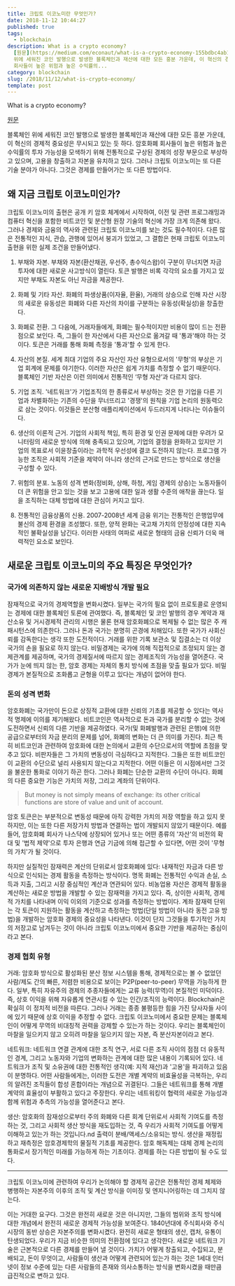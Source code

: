 ```yaml
---
title: 크립토 이코노미란 무엇인가?
date: 2018-11-12 10:44:27
published: true
tags:
  - blockchain
description: What is a crypto economy?
  [원문](https://medium.com/econaut/what-is-a-crypto-economy-155bdbc4ab1d)  블록체인
  위에 세워진 코인 발행으로 발생한 블록체인과 재산에 대한 모든 흥분 가운데, 이 혁신의 경제적 중요성은 무시되고 있는 듯 하다. 암호화폐
  회사들이 높은 위험과 높은 수익률의...
category: blockchain
slug: /2018/11/12/what-is-crypto-economy/
template: post
---
```


What is a crypto economy?

[원문](https://medium.com/econaut/what-is-a-crypto-economy-155bdbc4ab1d)

블록체인 위에 세워진 코인 발행으로 발생한 블록체인과 재산에 대한 모든 흥분 가운데, 이 혁신의 경제적 중요성은 무시되고 있는 듯 하다. 암호화폐 회사들이 높은 위험과 높은 수익률의 투자 가능성을 모색하기 위해 전통적으로 구상된 경제의 성장 부문으로 부상하고 있으며, 고용을 창출하고 자본을 유치하고 있다. 그러나 크립토 이코노미는 또 다른 기술 분야가 아니다. 그것은 경제를 만들어가는 또 다른 방법이다.

## 왜 지금 크립토 이코노미인가?

크립토 이코노미의 출현은 공개 키 암호 체계에서 시작하여, 이전 및 관련 프로그래밍과 컴퓨터 혁신을 포함한 비트코인 및 분산형 원장 기술의 혁신에 가장 크게 의존해 왔다. 그러나 경제와 금융의 역사와 관련된 크립토 이코노미를 보는 것도 필수적이다. 다른 많은 전통적인 지식, 관습, 관행에 있어서 붕괴가 있었고, 그 결합은 현재 크립토 이코노미 출현을 위한 실제 조건을 만들어냈다.

1. 부채와 자본. 부채와 자본(환산채권, 우선주, 총수익스왑)이 구분이 무너지면 자금 투자에 대한 새로운 사고방식이 열린다. 토큰 발행은 비록 각각의 요소를 가지고 있지만 부채도 자본도 아닌 자금을 제공한다.

2. 화폐 및 기타 자산. 화폐의 파생상품(이자율, 환율), 거래의 상승으로 인해 자산 시장의 새로운 유동성은 화폐와 다른 자산의 차이를 구분하는 유동성(확실성)을 창출한다.

3. 화폐로 전환. 그 다음에, 거래자들에게, 화폐는 필수적이지만 비용이 많이 드는 전환점으로 보인다. 즉, 그들이 한 자산에서 다른 자산으로 옮겨갈 때 '통과'해야 하는 것이다. 토큰은 거래를 통해 화폐 측정을 '통과'할 수 있게 한다.

4. 자산의 본질. 세계 최대 기업의 주요 자산인 자산 유형으로서의 '무형'의 부상은 기업 회계에 문제를 야기한다. 이러한 자산은 쉽게 가치를 측정할 수 없기 때문이다. 블록체인 기반 자산은 이런 의미에서 전통적인 ‘무형 자산’과 다르지 않다.

5. 기업 조직. '네트워크'가 기업조직의 한 종류로서 부상하는 것은 한 기업을 다른 기업과 차별화하는 기존의 수단을 무너뜨리고 '경쟁'의 원칙을 기업 논리의 원동력으로 삼는 것이다. 이것들은 분산형 애플리케이션에서 두드러지게 나타나는 이슈들이다.

6. 생산의 이론적 근거. 기업의 사회적 책임, 특히 환경 및 인권 문제에 대한 우려가 모니터링의 새로운 방식에 의해 충족되고 있으며, 기업의 결정을 완화하고 있지만 기업의 목표로서 이윤창출이라는 과학적 우선성에 결코 도전하지 않는다. 프로그램 가능한 조직은 사회적 기준을 제약이 아니라 생산의 근거로 만드는 방식으로 생산을 구성할 수 있다.

7. 위험의 분포. 노동의 성격 변화(정비화, 상해, 하청, 게임 경제의 상승)는 노동자들이 더 큰 위험을 안고 있는 것을 보고 고용에 대한 일과 생활 수준의 애착을 끊는다. 일을 조직하는 대체 방법에 대한 관심이 커지고 있다.

8. 전통적인 금융상품의 신용. 2007-2008년 세계 금융 위기는 전통적인 은행업무에 불신의 경제 환경을 조성했다. 또한, 양적 완화는 국고채 가치의 안정성에 대한 지속적인 불확실성을 남긴다. 이러한 사태의 여파로 새로운 형태의 금융 신뢰가 더욱 매력적인 요소로 보인다.

## 새로운 크립토 이코노미의 주요 특징은 무엇인가?

### 국가에 의존하지 않는 새로운 지배방식 개발 필요

잠재적으로 국가의 경제역할을 변화시켰다. 일부는 국가의 필요 없이 프로토콜로 운영되는 경제에 대한 블록체인 토론에 관여했다. 즉, 블록체인 및 코인 발행의 경우 계약과 재산소유 및 거시경제적 관리의 시행은 물론 현재 암호화폐으로 복제될 수 없는 많은 주 캐패시턴스에 의존한다. 그러나 돈과 국가는 분명히 곤경에 처해있다. 또한 국가가 사회신뢰를 감독한다는 생각 또한 도전적이다. 거래를 위한 기록 보관소 및 집결소는 더 이상 국가의 손을 필요로 하지 않는다. 비밀경제는 국가에 의해 직접적으로 조정되지 않는 경제관계를 제공하며, 국가의 경제질서에 따르지 않는 경제조직의 가능성을 열어준다. 국가가 눈에 띄지 않는 한, 암호 경제는 자체의 통치 방식에 초점을 맞출 필요가 있다. 비밀경제가 본질적으로 조화롭고 균형을 이루고 있다는 개념이 없어야 한다.

### 돈의 성격 변화

암호화폐는 국가만이 돈으로 상징적 교환에 대한 신뢰의 기초를 제공할 수 있다는 역사적 명제에 이의를 제기해왔다. 비트코인은 역사적으로 돈과 국가를 분리할 수 없는 것에 도전하면서 신뢰의 다른 기반을 제공하였다. 국가(및 화폐발행과 관련된 은행)에 의한 공급으로부터의 자금 분리의 문제를 넘어, 화폐의 변화는 더 큰 의미를 가진다. 최근 특히 비트코인과 관련하여 암호화에 대한 논의에서 교환의 수단으로서의 역할에 초점을 맞추고 있다. 비판자들은 그 가치의 변동성이 극심하다고 지적한다. 그들은 또한 비트코인이 교환의 수단으로 널리 사용되지 않는다고 지적한다. 어떤 이들은 이 시점에서만 그것을 불운한 통화로 이야기 하곤 한다. 그러나 화폐는 단순한 교환의 수단이 아니다. 화폐의 다른 중요한 기능은 가치의 저장, 그리고 계좌의 단위이다.

> But money is not simply means of exchange: its other critical functions are store of value and unit of account.

암호 토큰은는 부분적으로 변동성 때문에 아직 강력한 가치의 저장 역할을 하고 있지 못하지만, 이는 또한 다른 저장가치 방법과 연결하는 법이 개발되지 않았기 때문이다. 예를 들어, 암호화폐 회사가 나스닥에 상장되어 있거나 또는 어떤 종류의 '자산'의 비전의 확대 및 '법적 제약'으로 투자 은행과 연금 기금에 의해 접근할 수 있다면, 어떤 것이 '무형의 가치'가 될 것이다.

하지만 실질적인 잠재력은 계산의 단위로서 암호화폐에 있다: 내재적인 자금과 다른 방식으로 인식되는 경제 활동을 측정하는 방식이다. 명목 화폐는 전통적인 수익과 손실, 소득과 지출, 그리고 시장 중심적인 계산과 연관되어 있다. 비농업용 자산은 경제적 활동을 계산하는 새로운 방법을 개발할 수 있는 잠재력을 가지고 있다. 즉, 상이한 사회적, 경제적 가치를 나타내며 이익 이외의 기준으로 성과를 측정하는 방법이다. 계좌 잠재력 단위는 각 토큰이 지원하는 활동을 계산하고 측정하는 방법(단일 방법이 아니라 동전 고유 방법)을 개발하는 암호화 경제의 중요성을 나타낸다. 이것이 단지 그것들을 투기적인 가치의 저장고로 남겨두는 것이 아니라 크립토 이코노미에서 중요한 기반을 제공하는 중심이라고 본다.

### 경제 협회 유형

거래: 암호화 방식으로 활성화된 분산 정보 시스템을 통해, 경제적으로는 볼 수 없었던 사람/제도 간의 빠른, 저렴한 비용으로 보이는 P2P(peer-to-peer) 무역을 가능하게 한다. 일부, 특히 자유주의 경제의 추종자들에게는 교류 능력(무역)이 본질적인 미덕이다. 즉, 상호 이익을 위해 자유롭게 연관시킬 수 있는 인간/조직의 능력이다. Blockchain은 확실히 이 정치적 비전을 따른다. 그러나 거래는 종종 불평등한 힘을 가진 당사자들 사이에 있기 때문에 상호 이익을 추정할 수 없다. 크립토 이코노미에서 중요한 문제는 블록체인이 어떻게 무역의 비대칭적 권력을 강제할 수 있는가 하는 것이다. 우리는 블록체인이 마찰을 일으키지 않고 오히려 마찰을 일으키지 않는 자본, 즉 분산자본이라고 본다.

네트워크: 네트워크 연결 관계에 대한 조직 연구, 서로 다른 조직 사이의 점점 더 유동적인 경계, 그리고 노동자와 기업의 변화하는 관계에 대한 많은 내용이 기록되어 있다. 네트워크가 조직 및 소유권에 대한 전통적인 생각(예: 지적 재산)과 '고용'을 파괴하고 있음이 분명하다. 어떤 사람들에게는, 이러한 도전은 개별 계약의 비효율성을 극복하는, 우리의 알려진 조직들이 합성 혼합이라는 개념으로 귀결된다. 그들은 네트워크를 통해 개별 계약의 효율성이 부활하고 있다고 주장한다. 우리는 네트워킹이 협력의 새로운 가능성과 함께 위험과 추측의 가능성을 열어준다고 본다.

생산: 암호화의 잠재성으로부터 주의 화폐와 다른 회계 단위로서 사회적 기여도를 측정하는 것, 그리고 사회적 생산 방식을 재도입하는 것, 즉 우리가 사회적 기여도를 어떻게 이해하고 있는가 하는 것입니다.nd 출력이 분배/액세스/소유되는 방식. 생산을 재정립하고 재측정은 암호경제학의 물질적 기초를 제공한다. 암호 해독제는 대체 경제 논리의 통화로서 장기적인 미래를 가능하게 하는 기초이다. 경제를 하는 다른 방법이 될 수도 있다.

---

크립토 이코노미에 관련하여 우리가 논의해야 할 경제적 공간은 전통적인 경제 체제와 병행하는 자본주의 이후의 조직 및 계산 방식을 이미징 및 엔지니어링하는 데 그치지 않는다.

이는 거대한 요구다. 그것은 완전히 새로운 것은 아니지만, 그들의 범위와 조직 방식에 대한 개념에서 완전히 새로운 경제적 가능성을 보여준다. 1840년대에 주식회사와 주식시장의 동반 상승은 자본주의를 변화시켰다. 완전히 새로운 형태의 생산, 캡처, 유통이 탄생되었다. 우리가 지금 비슷한 의미의 전환점에 있다고 생각한다. 새로운 네트워크 기술은 근본적으로 다른 경제를 만들어 낼 것이다. 가치가 어떻게 창출되고, 수집되고, 분배되고, 돈이 무엇이고, 사람들이 생산과 어떻게 관련되어 있는가 하는 것은 1세대 인터넷이 정보 수준에 있는 다른 사람들의 존재와 의사소통하는 방식을 변화시켰을 때만큼 급진적으로 변하고 있다.
